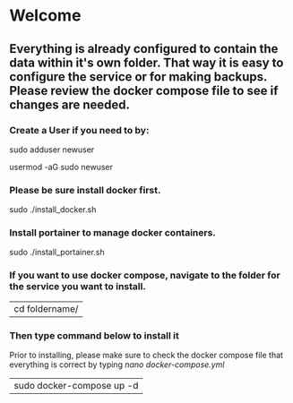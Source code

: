 # Welcome
## Everything is already configured to contain the data within it's own folder. That way it is easy to configure the service or for making backups. Please review the docker compose file to see if changes are needed.

### Create a User if you need to by:

sudo adduser newuser

usermod -aG sudo newuser

### Please be sure install docker first.

sudo ./install_docker.sh

### Install portainer to manage docker containers.

sudo ./install_portainer.sh

### If you want to use docker compose, navigate to the folder for the service you want to install.
<table><tr><td>cd foldername/</td></tr></table>

###  Then type command below to install it
Prior to installing, please make sure to check the docker compose file that everything is correct by typing *nano docker-compose.yml*
<table><tr><td>sudo docker-compose up -d</td></tr></table>
